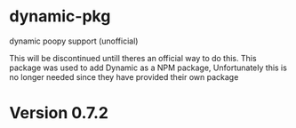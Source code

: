 # dynamic-pkg
dynamic poopy support (unofficial)

This will be discontinued untill theres an official way to do this.
This package was used to add Dynamic as a NPM package, Unfortunately this is no longer needed since they have provided their own package

# Version 0.7.2

